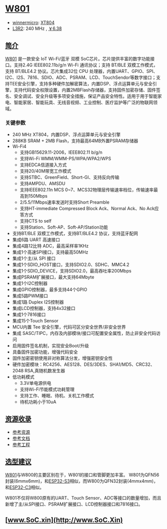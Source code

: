 ﻿# [W801](https://doc.soc.xin/W801)

* [winnermicro](http://www.winnermicro.com/): [XT804](https://github.com/SoCXin/RISC-V)
* [L3R2](https://github.com/SoCXin/Level): 240 MHz , [￥6.38](https://item.szlcsc.com/3266650.html)

## [简介](https://github.com/SoCXin/W801/wiki)

[W801](https://www.winnermicro.com/html/1/156/158/569.html) 是一款安全 IoT Wi-Fi/蓝牙 双模 SoC芯片。芯片提供丰富的数字功能接口。支持2.4G IEEE802.11b/g/n Wi-Fi 通讯协议；支持 BT/BLE 双模工作模式，支持 BT/BLE4.2 协议。芯片集成32位 CPU 处理器，内置UART、GPIO、SPI、I2C、I2S、7816、SDIO、ADC、PSRAM、LCD、TouchSendor等数字接口；支持TEE安全引擎，支持多种硬件加解密算法，内置DSP、浮点运算单元与安全引擎，支持代码安全权限设置，内置2MBFlash存储器，支持固件加密存储、固件签名、安全调试、安全升级等多项安全措施，保证产品安全特性。适用于用于智能家电、智能家居、智能玩具、无线音视频、工业控制、医疗监护等广泛的物联网领域。


### 关键参数

* 240 MHz XT804，内置DSP、浮点运算单元与安全引擎
* 288KB SRAM + 2MB Flash，支持最高64MB外置PSRAM存储器
* Wi-Fi4
    * 支持GB15629.11-2006，IEEE802.11 b/g/n
    * 支持Wi-Fi WMM/WMM-PS/WPA/WPA2/WPS
    * 支持EDCA信道接入方式
    * 支持20/40M带宽工作模式
    * 支持STBC、GreenField、Short-GI、支持反向传输
    * 支持AMPDU、AMSDU
    * 支持IEEE802.11n MCS 0~7、MCS32物理层传输速率档位，传输速率最高到150Mbps
    * 2/5.5/11Mbps速率发送时支持Short Preamble
    * 支持HT-immediate Compressed Block Ack、Normal Ack、No Ack应答方式
    * 支持CTS to self
    * 支持Station、Soft-AP、Soft-AP/Station功能
* 支持BT/BLE 双模工作模式，支持BT/BLE4.2 协议，支持蓝牙配网
* 集成6路 UART 高速接口
* 集成4路12比特 ADC，最高采样率1KHz
* 集成1个高速SPI接口，支持最高50MHz
* 集成1个主/从 SPI 接口
* 集成1个SDIO_HOST接口，支持SDIO2.0、SDHC、MMC4.2
* 集成1个SDIO_DEVICE，支持SDIO2.0，最高吞吐率200Mbps
* 集成PSRAM扩展接口，最大支持64Mbyte
* 集成1个I2C控制器
* 集成GPIO控制器，最多支持44个GPIO
* 集成5路PWM接口
* 集成1路 Duplex I2S控制器
* 集成LCD控制器，支持4x32接口
* 集成1个7816接口
* 集成15个Touch Sensor
* MCU内置 Tee 安全引擎，代码可区分安全世界/非安全世界
* 集成 SASC/TIPC，内存及内部模块/接口可配置安全属性，防止非安全代码访问
* 启用固件签名机制，实现安全Boot/升级
* 具备固件加密功能，增强代码安全
* 固件加密密钥使用非对称算法分发，增强密钥安全性
* 硬件加密模块：RC4256、AES128、DES/3DES、SHA1/MD5、CRC32、2048 RSA,真随机数发生器
* 低功耗模式
    * 3.3V单电源供电
    * 支持Wi-Fi节能模式功耗管理
    * 支持工作、睡眠、待机、关机工作模式
    * 待机功耗小于10uA




## [资源收录](https://github.com/SoCXin)

* [参考资源](src/)
* [参考文档](docs/)
* [参考工程](project/)

## [选型建议](https://github.com/SoCXin/W801)

[W801](https://github.com/SoCXin/W801)与W800的主要区别在于，W801的接口和管脚更加丰富。
W801为QFN56封装(6mmx6mm)，和[ESP32-S3](https://github.com/SoCXin/ESP32S3)相似，而W800为QFN32封装(4mmx4mm)，和[ESP32-C3](https://github.com/SoCXin/ESP32C3)相似。

W801不仅将W800原有的UART、Touch Sensor、ADC等接口的数量增加，而且新增了主/从SPI接口、PSRAM扩展接口、LCD控制器接口和7816接口。

## [www.SoC.xin](http://www.SoC.Xin)
